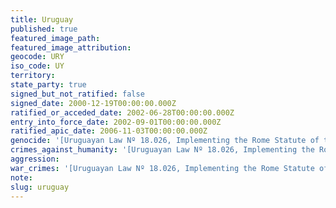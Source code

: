 ```yaml
---
title: Uruguay
published: true
featured_image_path:
featured_image_attribution:
geocode: URY
iso_code: UY
territory:
state_party: true
signed_but_not_ratified: false
signed_date: 2000-12-19T00:00:00.000Z
ratified_or_acceded_date: 2002-06-28T00:00:00.000Z
entry_into_force_date: 2002-09-01T00:00:00.000Z
ratified_apic_date: 2006-11-03T00:00:00.000Z
genocide: '[Uruguayan Law Nº 18.026, Implementing the Rome Statute of the International Criminal Court, Part 2, Title 1, Article 16](https://iccdb.hrlc.net/data/doc/399/)'
crimes_against_humanity: '[Uruguayan Law Nº 18.026, Implementing the Rome Statute of the International Criminal Court, Part 2, Title 2](https://iccdb.hrlc.net/data/doc/399/)'
aggression:
war_crimes: '[Uruguayan Law Nº 18.026, Implementing the Rome Statute of the International Criminal Court, Part 2, Title 3, Article 26](https://iccdb.hrlc.net/data/doc/399/)'
note:
slug: uruguay
---
```



